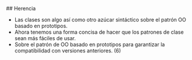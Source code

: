 ## Herencia

* Las clases son algo así como otro azúcar sintáctico sobre el patrón OO basado en prototipos.
* Ahora tenemos una forma concisa de hacer que los patrones de clase sean más fáciles de usar.
* Sobre el patrón de OO basado en prototipos para garantizar la compatibilidad con versiones anteriores. (6)